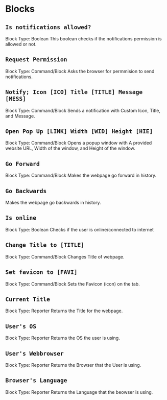 # Blocks
## `Is notifications allowed?`
Block Type: Boolean
This boolean checks if the notifications permission is allowed or not.

## `Request Permission`
Block Type: Command/Block
Asks the browser for permmision to send notifications.

## `Notify; Icon [ICO] Title [TITLE] Message [MESS]`
Block Type: Command/Block
Sends a notification  with Custom Icon, Title, and Message.

## `Open Pop Up [LINK] Width [WID] Height [HIE]`
Block Type: Command/Block
Opens a popup window with A provided website URL, Width of the window, and Height of the window.

## `Go Forward`
Block Type: Command/Block
Makes the webpage go forward in history.

## `Go Backwards`
Makes the webpage go backwards in history.

## `Is online`
Block Type: Boolean
Checks if the user is online/connected to internet

## `Change Title to [TITLE]`
Block Type: Command/Block
Changes Title of webpage.

## `Set favicon to [FAVI]`
Block Type: Command/Block
Sets the Favicon (icon) on the tab.

## `Current Title`
Block Type: Reporter
Returns the Title for the webpage.

## `User's OS`
Block Type: Reporter
Returns the OS the user is using.

## `User's Webbrowser`
Block Type: Reporter
Returns the Browser that the User is using.

## `Browser's Language`
Block Type: Reporter
Returns the Language that the beowser is using.